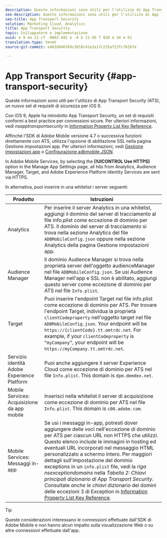 ```yaml
---
description: Queste informazioni sono utili per l'utilizzo di App Transport Security (ATS), un nuovo set di requisiti di sicurezza per iOS 9.
seo-description: Queste informazioni sono utili per l'utilizzo di App Transport Security (ATS), un nuovo set di requisiti di sicurezza per iOS 9.
seo-title: App Transport Security
solution: Marketing Cloud, Analytics
title: App Transport Security
topic: Sviluppatore e implementazione
uuid: e 9 ee 13 cf -9802-492 e -8 b 11-95 f 028 e 34 e 61
translation-type: tm+mt
source-git-commit: e481b046769c3010c41e1e17c235af22fc762b7e

---
```



# App Transport Security {#app-transport-security}

Queste informazioni sono utili per l'utilizzo di App Transport Security (ATS), un nuovo set di requisiti di sicurezza per iOS 9.

Con iOS 9, Apple ha introdotto App Transport Security, un set di requisiti conformi a best practice per connessioni sicure. Per ulteriori informazioni, vedi *nsapptransportsecurity* in [Information Property List Key Reference](https://developer.apple.com/library/prerelease/ios/technotes/App-Transport-Security-Technote/).

Affinché l'SDK di Adobe Mobile versione 4.7 o successiva funzioni direttamente con ATS, utilizza l'opzione di abilitazione SSL nella pagina Gestione impostazioni app. Per ulteriori informazioni, vedi [Gestione impostazioni app](/help/using/c-manage-app-settings/c-manage-app-settings.md) o [Configurazione adbmobile JSON](/help/ios/configuration/json-config/json-config.md).

In Adobe Mobile Services, by selecting the **[!UICONTROL Use HTTPS]** option in the Manage App Settings page, all hits from Analytics, Audience Manager, Target, and Adobe Experience Platform Identity Services are sent via HTTPS.

In alternativa, puoi inserire in una whitelist i server seguenti:

| Prodotto | Istruzioni |
|--- |--- |
| Analytics | Per inserire il server Analytics in una whitelist, aggiungi il dominio del server di tracciamento al file info.plist come eccezione di dominio per ATS.  Il dominio del server di tracciamento si trova nella sezione Analytics del file `ADBMobileConfig.json` oppure nella sezione Analytics della pagina Gestione impostazioni app. |
| Audience Manager | Il dominio Audience Manager si trova nella proprietà server dell'oggetto audienceManager nel file `ADBMobileConfig.json`.  Se usi Audience Manager nell'app e SSL non è abilitato, aggiungi questo server come eccezione di dominio per ATS nel file `Info.plist`. |
| Target | Puoi inserire l'endpoint Target nel file info.plist come eccezione di dominio per ATS.  Per trovare l'endpoint Target, individua la proprietà `clientCodeproperty` nell'oggetto target nel file `ADBMobileConfig.json`. Your endpoint will be `https://{clientCode}.tt.omtrdc.net`.  For example, if your `clientCodeproperty` is `“myCompany”`, your endpoint will be `https://myCompany.tt.omtrdc.net`. |
| Servizio identità Adobe Experience Platform | Puoi anche aggiungere il server Experience Cloud come eccezione di dominio per ATS nel file `Info.plist`. This domain is `dpm.demdex.net`. |
| Mobile Services: Acquisizione da app mobile | Inserisci nella whitelist il server di acquisizione come eccezione di dominio per ATS nel file `Info.plist`. This domain is `c00.adobe.com`. |
| Mobile Services: Messaggi in-app | Se usi i messaggi in-app, potresti dover aggiungere delle voci nell'eccezione di dominio per ATS per ciascun URL non HTTPS che utilizzi. Questo elenco include le immagini in hosting ed eventuali URL incorporati nel messaggio HTML personalizzato a schermo intero.  Per maggiori dettagli sull'impostazione del dominio exceptions in un `info.plist` file, vedi la *riga nsexceptiondomains* nella *Tabella 2: Chiavi principali dizionario di App Transport Security*. Consultate *anche le chiavi* dizionario dei domini delle eccezioni 3 di Exception in [Information Property List Key Reference](https://developer.apple.com/library/prerelease/ios/technotes/App-Transport-Security-Technote/). |

>[!TIP]
>
>Queste considerazioni interessano le connessioni effettuate dall'SDK di Adobe Mobile e non hanno alcun impatto sulla visualizzazione Web o su altre connessioni effettuate dall'app.

